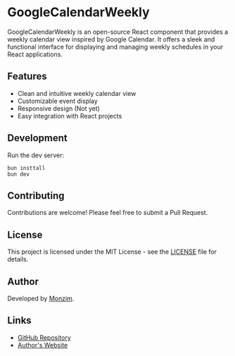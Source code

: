 # GoogleCalendarWeekly

GoogleCalendarWeekly is an open-source React component that provides a weekly calendar view inspired by Google Calendar. It offers a sleek and functional interface for displaying and managing weekly schedules in your React applications.

## Features

- Clean and intuitive weekly calendar view
- Customizable event display
- Responsive design (Not yet)
- Easy integration with React projects

## Development

Run the dev server:

```shellscript
bun insttall
bun dev
```

## Contributing

Contributions are welcome! Please feel free to submit a Pull Request.

## License

This project is licensed under the MIT License - see the [LICENSE](LICENSE) file for details.

## Author

Developed by [Monzim](https://monzim.com).

## Links

- [GitHub Repository](https://github.com/monzim/GoogleCalendarWeekly)
- [Author's Website](https://monzim.com)
